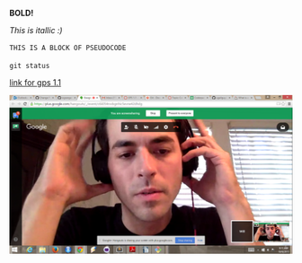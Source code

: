 **BOLD!**

*This is itallic :)*

``` 
THIS IS A BLOCK OF PSEUDOCODE

git status
```

[link for gps 1.1](https://devbootcamp.instructure.com/courses/11/assignments/635?module_item_id=3715)

![link for screenshot](https://github.com/wgranger/phase-0-gps-1/blob/master/gps1.1.png)